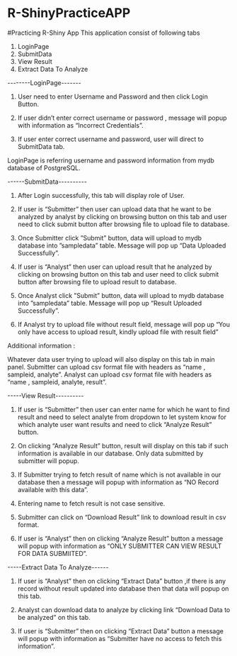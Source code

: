 # R-ShinyPracticeAPP
#Practicing R-Shiny App
This application consist of following tabs
  1. LoginPage
  2. SubmitData
  3. View Result
  4. Extract Data To Analyze

--------LoginPage-------
1.	User need to enter Username and Password and then click Login Button.

2.	If user didn’t enter correct username or password , message will popup with information as “Incorrect Credentials”.

3.	If user enter correct username and password, user will direct to SubmitData tab.


LoginPage is referring username and password information from mydb database of PostgreSQL.
     
------SubmitData----------
1.	After Login successfully, this tab will display role of User.

2.	If user is “Submitter” then user can upload data that he want to be analyzed by analyst by clicking on browsing	button on this tab and user need to click submit button after browsing file to upload file to database.

3.  Once Submitter click ”Submit” button, data will upload to mydb database into ”sampledata” table. Message will 	pop	up    “Data Uploaded Successfully”.

4.	If user is “Analyst” then user can upload result that he analyzed by clicking on browsing	button on this tab and         	user need to click submit button after browsing file to upload result to database.

5.	Once Analyst click ”Submit” button, data will upload to mydb database into ”sampledata” table. Message will 	pop	up “Result Uploaded Successfully”.

6.  If Analyst try to upload file without result field, message will pop up “You only have access to upload result, 	kindly upload file with result field”

Additional information :

Whatever data user trying to upload will also display on this tab in main panel.
Submitter can upload csv format file with headers as “name , sampleid, analyte”.
Analyst can upload csv format file with headers as “name , sampleid, analyte, result”.


-----View Result----------
1.	If user is “Submitter” then user can enter name for which he want to find result and need to select analyte from 	dropdown to let system know for which analyte user want results and need to click “Analyze Result” button.

2.	On clicking “Analyze Result” button, result will display on this tab if such information is available in our database. 	Only data submitted by submitter will popup.

3.	If Submitter trying to fetch result of name which is not available in our database then a message will popup with 	information as “NO Record available with this data”.

4.	Entering name to fetch result is not case sensitive.

5.	Submitter can click on “Download Result” link to download result in csv format.

6.	If user is “Analyst” then on clicking “Analyze Result” button a message will popup with information as “ONLY 	SUBMITTER CAN VIEW RESULT FOR DATA SUBMIITED”.


-----Extract Data To Analyze------
1.	If  user is “Analyst” then on clicking “Extract Data” button ,if there is any record without result updated into 	database then that data will popup on this tab.

2.	Analyst can download data to analyze by clicking link “Download Data to be analyzed” on this tab.

3.	If  user is “Submitter” then on clicking “Extract Data” button a message will popup with information as 	“Submitter have no access to fetch this information”.

